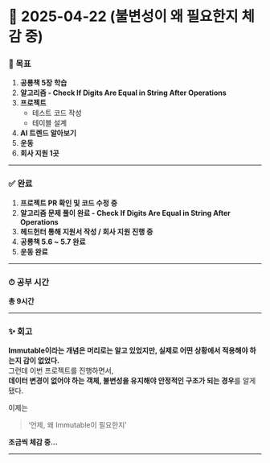 # 📅 2025-04-22 (불변성이 왜 필요한지 체감 중)

### 🎯 목표
1. **공룡책 5장 학습**
2. **알고리즘 - Check If Digits Are Equal in String After Operations**
3. **프로젝트**
   - 테스트 코드 작성  
   - 테이블 설계
4. **AI 트렌드 알아보기**
5. **운동**
6. **회사 지원 1곳**

---

### ✅ 완료
1. **프로젝트 PR 확인 및 코드 수정 중**
2. **알고리즘 문제 풀이 완료 - Check If Digits Are Equal in String After Operations**
3. **헤드헌터 통해 지원서 작성 / 회사 지원 진행 중**
4. **공룡책 5.6 ~ 5.7 완료**
5. **운동 완료**

---

### ⏱ 공부 시간  
**총 9시간**

---

### ✨ 회고

**Immutable이라는 개념은 머리로는 알고 있었지만, 실제로 어떤 상황에서 적용해야 하는지 감이 없었다.**  
그런데 이번 프로젝트를 진행하면서,  
**데이터 변경이 없어야 하는 객체, 불변성을 유지해야 안정적인 구조가 되는 경우**를 알게 됐다.  

이제는  
> ‘언제, 왜 Immutable이 필요한지’  

**조금씩 체감 중...**

---
